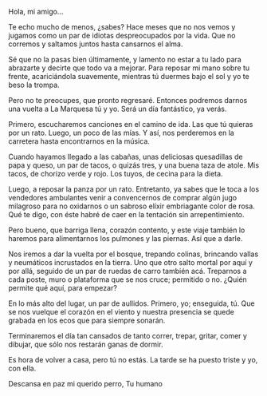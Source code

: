 Hola, mi amigo...

Te echo mucho de menos, ¿sabes? Hace meses que no nos vemos y jugamos como un par de idiotas despreocupados por la vida. Que no corremos y saltamos juntos hasta cansarnos el alma.

Sé que no la pasas bien últimamente, y lamento no estar a tu lado para abrazarte y decirte que todo va a mejorar. Para reposar mi mano sobre tu frente, acariciándola suavemente, mientras tú duermes bajo el sol y yo te beso la trompa.

Pero no te preocupes, que pronto regresaré. Entonces podremos darnos una vuelta a La Marquesa tú y yo. Será un día fantástico, ya verás.

Primero, escucharemos canciones en el camino de ida. Las que tú quieras por un rato. Luego, un poco de las mías. Y así, nos perderemos en la carretera hasta encontrarnos en la música.

Cuando hayamos llegado a las cabañas, unas deliciosas quesadillas de papa y queso, un par de tacos, o quizás tres, y una buena taza de atole. Mis tacos, de chorizo verde y rojo. Los tuyos, de cecina para la dieta.

Luego, a reposar la panza por un rato. Entretanto, ya sabes que le toca a los vendedores ambulantes venir a convencernos de comprar algún jugo milagroso para no oxidarnos o un sabroso elíxir embriagante color de rosa. Qué te digo, con éste habré de caer en la tentación sin arrepentimiento.

Pero bueno, que barriga llena, corazón contento, y este viaje también lo haremos para alimentarnos los pulmones y las piernas. Así que a darle.

Nos iremos a dar la vuelta por el bosque, trepando colinas, brincando vallas y neumáticos incrustados en la tierra. Uno que otro salto mortal por aquí y por allá, seguido de un par de ruedas de carro también acá. Treparnos a cada poste, muro o plataforma que se nos cruce; permitido o no. ¿Quién permite qué aquí, para empezar?

En lo más alto del lugar, un par de aullidos. Primero, yo; enseguida, tú. Que se nos vuelque el corazón en el viento y nuestra presencia se quede grabada en los ecos que para siempre sonarán.

Terminaremos el día tan cansados de tanto correr, trepar, gritar, comer y dibujar, que sólo nos restarán ganas de dormir.

Es hora de volver a casa, pero tú no estás. La tarde se ha puesto triste y yo, con ella.

Descansa en paz mi querido perro,
Tu humano
